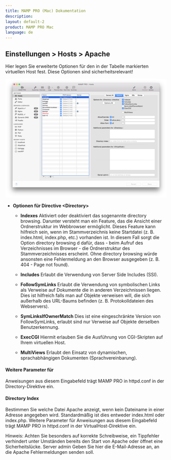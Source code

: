 ```yaml
---
title: MAMP PRO (Mac) Dokumentation
description: 
layout: default-2
product: MAMP PRO Mac
language: de
---
```


## Einstellungen > Hosts > Apache

Hier legen Sie erweiterte Optionen für den in der Tabelle markierten virtuellen Host fest. Diese Optionen sind sicherheitsrelevant!

![MAMP](Apache.png)

*  **Optionen für Directive &lt;Directory&gt;**

    *  **Indexes** 
         Aktiviert oder deaktiviert das sogenannte directory browsing. Darunter versteht man ein Feature, das die Ansicht             einer Ordnerstruktur im Webbrowser ermöglicht. Dieses Feature kann hilfreich sein, wenn im Stammverzeichnis keine            Startdatei (z. B. index.html, index.php, etc.) vorhanden ist. In diesem Fall sorgt die Option directory browsing d           dafür, dass - beim Aufruf des Verzeichnisses im Browser - die Ordnerstruktur des Stammverzeichnisses erscheint. Ohne          directory browsing würde ansonsten eine Fehlermeldung an den Browser ausgegeben (z. B. 404 - Page not found).

    *  **Includes** 
         Erlaubt die Verwendung von Server Side Includes (SSI).

    *  **FollowSymLinks** 
         Erlaubt die Verwendung von symbolischen Links als Verweise auf Dokumente die in anderen Verzeichnissen liegen. Dies          ist hilfreich falls man auf Objekte verweisen will, die sich außerhalb des URL-Baums befinden (z. B.                         Protokolldateien des Webservers).

    *  **SymLinksIfOwnerMatch** 
         Dies ist eine eingeschränkte Version von FollowSymLinks, erlaubt sind nur Verweise auf Objekte derselben                     Benutzerkennung.

    *  **ExecCGI**
         Hiermit erlauben Sie die Ausführung von CGI-Skripten auf Ihrem virtuellen Host.

    *  **MultiViews** 
         Erlaubt den Einsatz von dynamischen, sprachabhängigen Dokumenten (Sprachvereinbarung).

#### Weitere Parameter für <Directory>

Anweisungen aus diesem Eingabefeld trägt MAMP PRO in httpd.conf in der Directory-Direktive ein.

#### Directory Index

Bestimmen Sie welche Datei Apache anzeigt, wenn kein Dateiname in einer Adresse angegeben wird. Standardmäßig ist dies entweder index.html oder index.php.
Weitere Parameter für <VirtualHost>
Anweisungen aus diesem Eingabefeld trägt MAMP PRO in httpd.conf in der VirtualHost-Direktive ein.

Hinweis: Achten Sie besonders auf korrekte Schreibweise, ein Tippfehler verhindert unter Umständen bereits den Start von Apache oder öffnet eine Sicherheitslücke.
Server admin
Geben Sie hier die E-Mail-Adresse an, an die Apache Fehlermeldungen senden soll.

